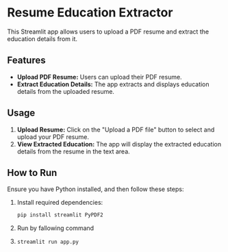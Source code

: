 # Resume Education Extractor

This Streamlit app allows users to upload a PDF resume and extract the education details from it.

## Features

- **Upload PDF Resume:** Users can upload their PDF resume.
- **Extract Education Details:** The app extracts and displays education details from the uploaded resume.

## Usage

1. **Upload Resume:** Click on the "Upload a PDF file" button to select and upload your PDF resume.
2. **View Extracted Education:** The app will display the extracted education details from the resume in the text area.

## How to Run

Ensure you have Python installed, and then follow these steps:

1. Install required dependencies:
   ```bash
   pip install streamlit PyPDF2
   ```
2. Run by fallowing command
3. ```bash
   streamlit run app.py
   ```

